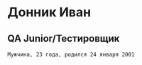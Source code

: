 # Донник Иван
## QA Junior/Тестировщик

<html>
  <boody>
    
    Мужчина, 23 года, родился 24 января 2001
  </boody>
</html>

